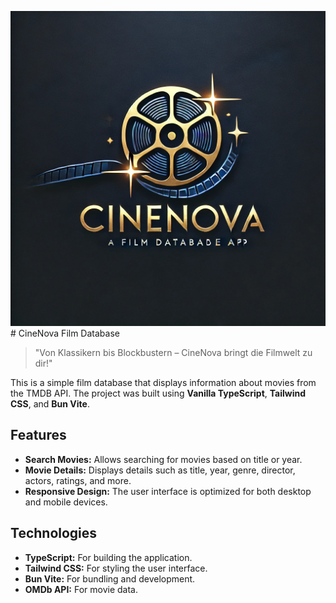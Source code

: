 ![logo](public/img/CineNova_logo_2.png) # CineNova Film Database

> "Von Klassikern bis Blockbustern – CineNova bringt die Filmwelt zu dir!"

This is a simple film database that displays information about movies from the TMDB API. The project was built using **Vanilla TypeScript**, **Tailwind CSS**, and **Bun Vite**.

## Features

- **Search Movies:** Allows searching for movies based on title or year.
- **Movie Details:** Displays details such as title, year, genre, director, actors, ratings, and more.
- **Responsive Design:** The user interface is optimized for both desktop and mobile devices.

## Technologies

- **TypeScript:** For building the application.
- **Tailwind CSS:** For styling the user interface.
- **Bun Vite:** For bundling and development.
- **OMDb API:** For movie data.

